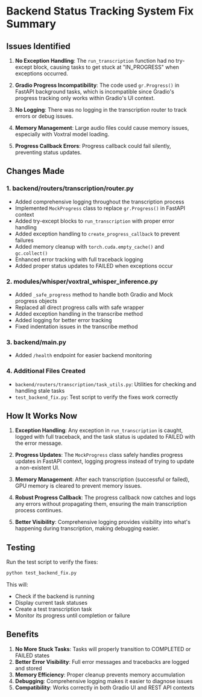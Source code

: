 # Backend Status Tracking System Fix Summary

## Issues Identified

1. **No Exception Handling**: The `run_transcription` function had no try-except block, causing tasks to get stuck at "IN_PROGRESS" when exceptions occurred.

2. **Gradio Progress Incompatibility**: The code used `gr.Progress()` in FastAPI background tasks, which is incompatible since Gradio's progress tracking only works within Gradio's UI context.

3. **No Logging**: There was no logging in the transcription router to track errors or debug issues.

4. **Memory Management**: Large audio files could cause memory issues, especially with Voxtral model loading.

5. **Progress Callback Errors**: Progress callback could fail silently, preventing status updates.

## Changes Made

### 1. backend/routers/transcription/router.py

- Added comprehensive logging throughout the transcription process
- Implemented `MockProgress` class to replace `gr.Progress()` in FastAPI context
- Added try-except blocks to `run_transcription` with proper error handling
- Added exception handling to `create_progress_callback` to prevent failures
- Added memory cleanup with `torch.cuda.empty_cache()` and `gc.collect()`
- Enhanced error tracking with full traceback logging
- Added proper status updates to FAILED when exceptions occur

### 2. modules/whisper/voxtral_whisper_inference.py

- Added `_safe_progress` method to handle both Gradio and Mock progress objects
- Replaced all direct progress calls with safe wrapper
- Added exception handling in the transcribe method
- Added logging for better error tracking
- Fixed indentation issues in the transcribe method

### 3. backend/main.py

- Added `/health` endpoint for easier backend monitoring

### 4. Additional Files Created

- `backend/routers/transcription/task_utils.py`: Utilities for checking and handling stale tasks
- `test_backend_fix.py`: Test script to verify the fixes work correctly

## How It Works Now

1. **Exception Handling**: Any exception in `run_transcription` is caught, logged with full traceback, and the task status is updated to FAILED with the error message.

2. **Progress Updates**: The `MockProgress` class safely handles progress updates in FastAPI context, logging progress instead of trying to update a non-existent UI.

3. **Memory Management**: After each transcription (successful or failed), GPU memory is cleared to prevent memory issues.

4. **Robust Progress Callback**: The progress callback now catches and logs any errors without propagating them, ensuring the main transcription process continues.

5. **Better Visibility**: Comprehensive logging provides visibility into what's happening during transcription, making debugging easier.

## Testing

Run the test script to verify the fixes:

```bash
python test_backend_fix.py
```

This will:
- Check if the backend is running
- Display current task statuses
- Create a test transcription task
- Monitor its progress until completion or failure

## Benefits

1. **No More Stuck Tasks**: Tasks will properly transition to COMPLETED or FAILED states
2. **Better Error Visibility**: Full error messages and tracebacks are logged and stored
3. **Memory Efficiency**: Proper cleanup prevents memory accumulation
4. **Debugging**: Comprehensive logging makes it easier to diagnose issues
5. **Compatibility**: Works correctly in both Gradio UI and REST API contexts